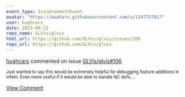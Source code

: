 ```yaml
---
event_type: IssueCommentEvent
avatar: "https://avatars.githubusercontent.com/u/114775781?"
user: hughcars
date: 2023-09-22
repo_name: GLVis/glvis
html_url: https://github.com/GLVis/glvis/issues/106
repo_url: https://github.com/GLVis/glvis
---
```


<a href='https://github.com/hughcars' target='_blank'>hughcars</a> commented on issue <a href='https://github.com/GLVis/glvis/issues/106' target='_blank'>GLVis/glvis#106</a>.

<small>Just wanted to say this would be extremely helpful for debugging feature additions in mfem. Even more useful if it would be able to handle NC dofs....</small>

<a href='https://github.com/GLVis/glvis/issues/106' target='_blank'>View Comment</a>